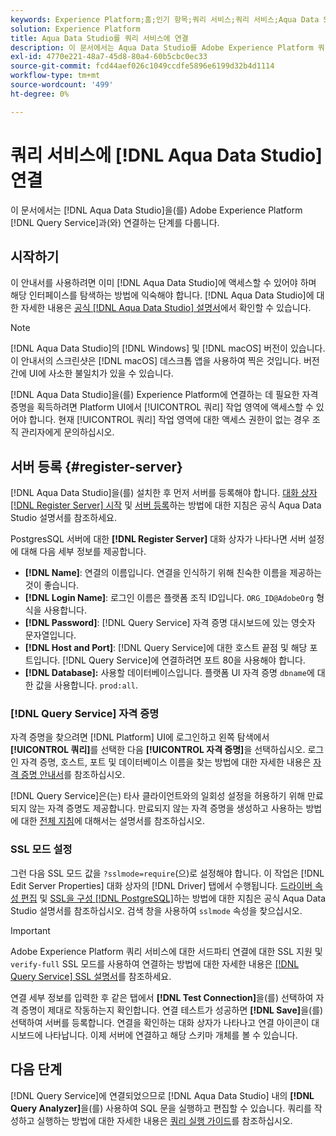 ```yaml
---
keywords: Experience Platform;홈;인기 항목;쿼리 서비스;쿼리 서비스;Aqua Data Studio;Aqua Data Studio;쿼리 서비스에 연결;
solution: Experience Platform
title: Aqua Data Studio를 쿼리 서비스에 연결
description: 이 문서에서는 Aqua Data Studio를 Adobe Experience Platform 쿼리 서비스와 연결하는 단계를 안내합니다.
exl-id: 4770e221-48a7-45d8-80a4-60b5cbc0ec33
source-git-commit: fcd44aef026c1049ccdfe5896e6199d32b4d1114
workflow-type: tm+mt
source-wordcount: '499'
ht-degree: 0%

---
```


# 쿼리 서비스에 [!DNL Aqua Data Studio] 연결

이 문서에서는 [!DNL Aqua Data Studio]을(를) Adobe Experience Platform [!DNL Query Service]과(와) 연결하는 단계를 다룹니다.

## 시작하기

이 안내서를 사용하려면 이미 [!DNL Aqua Data Studio]에 액세스할 수 있어야 하며 해당 인터페이스를 탐색하는 방법에 익숙해야 합니다. [!DNL Aqua Data Studio]에 대한 자세한 내용은 [공식 [!DNL Aqua Data Studio] 설명서](https://www.aquaclusters.com/app/home/project/public/aquadatastudio/wikibook/Documentation21.1/page/0/Aqua-Data-Studio-21-1)에서 확인할 수 있습니다.

>[!NOTE]
>
>[!DNL Aqua Data Studio]의 [!DNL Windows] 및 [!DNL macOS] 버전이 있습니다. 이 안내서의 스크린샷은 [!DNL macOS] 데스크톱 앱을 사용하여 찍은 것입니다. 버전 간에 UI에 사소한 불일치가 있을 수 있습니다.

[!DNL Aqua Data Studio]을(를) Experience Platform에 연결하는 데 필요한 자격 증명을 획득하려면 Platform UI에서 [!UICONTROL 쿼리] 작업 영역에 액세스할 수 있어야 합니다. 현재 [!UICONTROL 쿼리] 작업 영역에 대한 액세스 권한이 없는 경우 조직 관리자에게 문의하십시오.

## 서버 등록 {#register-server}

[!DNL Aqua Data Studio]을(를) 설치한 후 먼저 서버를 등록해야 합니다. [대화 상자  [!DNL Register Server] 시작](https://www.aquaclusters.com/app/home/project/public/aquadatastudio/wikibook/Documentation18/page/81/Registering-a-Database-Server#launching_the_register_server_dialog) 및 [서버 등록](https://www.aquaclusters.com/app/home/project/public/aquadatastudio/wikibook/Documentation18/page/81/Registering-a-Database-Server#steps_to_register_a_server_in_aqua_data_studio)하는 방법에 대한 지침은 공식 Aqua Data Studio 설명서를 참조하세요.

PostgresSQL 서버에 대한 **[!DNL Register Server]** 대화 상자가 나타나면 서버 설정에 대해 다음 세부 정보를 제공합니다.

- **[!DNL Name]**: 연결의 이름입니다. 연결을 인식하기 위해 친숙한 이름을 제공하는 것이 좋습니다.
- **[!DNL Login Name]**: 로그인 이름은 플랫폼 조직 ID입니다. `ORG_ID@AdobeOrg` 형식을 사용합니다.
- **[!DNL Password]**: [!DNL Query Service] 자격 증명 대시보드에 있는 영숫자 문자열입니다.
- **[!DNL Host and Port]**: [!DNL Query Service]에 대한 호스트 끝점 및 해당 포트입니다. [!DNL Query Service]에 연결하려면 포트 80을 사용해야 합니다.
- **[!DNL Database]:** 사용할 데이터베이스입니다. 플랫폼 UI 자격 증명 `dbname`에 대한 값을 사용합니다. `prod:all`.

### [!DNL Query Service] 자격 증명

자격 증명을 찾으려면 [!DNL Platform] UI에 로그인하고 왼쪽 탐색에서 **[!UICONTROL 쿼리]**&#x200B;를 선택한 다음 **[!UICONTROL 자격 증명]**&#x200B;을 선택하십시오. 로그인 자격 증명, 호스트, 포트 및 데이터베이스 이름을 찾는 방법에 대한 자세한 내용은 [자격 증명 안내서](../ui/credentials.md)를 참조하십시오.

[!DNL Query Service]은(는) 타사 클라이언트와의 일회성 설정을 허용하기 위해 만료되지 않는 자격 증명도 제공합니다. 만료되지 않는 자격 증명을 생성하고 사용하는 방법에 대한 [전체 지침](../ui/credentials.md#non-expiring-credentials)에 대해서는 설명서를 참조하십시오.

### SSL 모드 설정

그런 다음 SSL 모드 값을 `?sslmode=require`(으)로 설정해야 합니다. 이 작업은 [!DNL Edit Server Properties] 대화 상자의 [!DNL Driver] 탭에서 수행됩니다. [드라이버 속성 편집](https://www.aquaclusters.com/app/home/project/public/aquadatastudio/wikibook/Documentation13/page/116/PostgreSQL#drivers) 및 [SSL을 구성 [!DNL PostgreSQL]](https://www.aquaclusters.com/app/home/project/public/aquadatastudio/wikibook/Documentation20/page/SSL-Configuration/SSL-Configuration)하는 방법에 대한 지침은 공식 Aqua Data Studio 설명서를 참조하십시오. 검색 창을 사용하여 `sslmode` 속성을 찾으십시오.

>[!IMPORTANT]
>
>Adobe Experience Platform 쿼리 서비스에 대한 서드파티 연결에 대한 SSL 지원 및 `verify-full` SSL 모드를 사용하여 연결하는 방법에 대한 자세한 내용은 [[!DNL Query Service] SSL 설명서](./ssl-modes.md)를 참조하세요.

연결 세부 정보를 입력한 후 같은 탭에서 **[!DNL Test Connection]**&#x200B;을(를) 선택하여 자격 증명이 제대로 작동하는지 확인합니다. 연결 테스트가 성공하면 **[!DNL Save]**&#x200B;을(를) 선택하여 서버를 등록합니다. 연결을 확인하는 대화 상자가 나타나고 연결 아이콘이 대시보드에 나타납니다. 이제 서버에 연결하고 해당 스키마 개체를 볼 수 있습니다.

## 다음 단계

[!DNL Query Service]에 연결되었으므로 [!DNL Aqua Data Studio] 내의 **[!DNL Query Analyzer]**&#x200B;을(를) 사용하여 SQL 문을 실행하고 편집할 수 있습니다. 쿼리를 작성하고 실행하는 방법에 대한 자세한 내용은 [쿼리 실행 가이드](../best-practices/writing-queries.md)를 참조하십시오.
